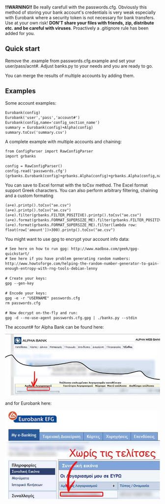 **!!WARNING!!** Be really carefull with the passwords.cfg. Obviously this method of storing your bank account's credentials is very weak especially with Eurobank where a security token is not necessary for bank transfers. Use at your own risk! **DON'T share your files with friends, zip, distribute etc. and be careful with viruses**. Proactively a .gitignore rule has been added for you.

Quick start
----------------

Remove the .example from passwords.cfg.example and set your user/pass/acnt#. Adjust banks.py to your needs and you are ready to go.

You can merge the results of multiple accounts by adding them.

Examples
----------------

Some account examples:

    Eurobank(config)
    Eurobank('user','pass','account#')
    Eurobank(config,name='config_section_name')
    summary = Eurobank(config)+Alpha(config)
    summary.toCsv('summary.csv')
    
A complete example with multiple accounts and chaining:

    from ConfigParser import RawConfigParser
    import grbanks
    
    config = RawConfigParser()
    config.read('passwords.cfg')
    (grbanks.Eurobank(config)+grbanks.Alpha(config)+grbanks.Alpha(config,name="ALPHAB")).printp()

You can save to Excel format with the toCsv method. The Excel format support Greek characters. You can also perform arbitrary filtering, chaining and a custom formating

    (a+e).printp().toCsv("ae.csv")
    (a+e).printp().toCsv("ae.csv")
    (a+e).filter(grbanks.FILTER_POSITIVE).printp().toCsv("ae.csv")
    (a+e).format(grbanks.FORMAT_SUPERSIZE_ME).filter(grbanks.FILTER_POSITIVE).printp().toCsv("ae.csv")
    (a+e).format(grbanks.FORMAT_SUPERSIZE_ME).filter(lambda row: float(row['amount'])>300).printp().toCsv("ae.csv")

You might want to use gpg to encrypt your account info data:
    
    # See here on how to run gpg: http://www.madboa.com/geek/gpg-quickstart/
    # See here if you have problem generating random numbers: http://www.howtoforge.com/helping-the-random-number-generator-to-gain-enough-entropy-with-rng-tools-debian-lenny

    # Create your keys:
    gpg --gen-key
    
    # Encode your keys:
    gpg -e -r "USERNAME" passwords.cfg
    rm passwords.cfg

    # Now decrypt on-the-fly and run:
    gpg -d --no-use-agent passwords.cfg.gpg | ./banks.py --stdin

The account# for Alpha Bank can be found here:

![Account number for Alpha Bank](https://github.com/scalingexcellence/GrBanksAPI/raw/master/doc/images/alpha.jpg "Account number for Alpha Bank")

and for Eurobank here:

![Account number for Eurobank](https://github.com/scalingexcellence/GrBanksAPI/raw/master/doc/images/eurob.jpg "Account number for Eurobank")
